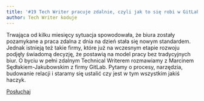 ```yaml
---
title: '#19 Tech Writer pracuje zdalnie, czyli jak to się robi w GitLabie'
author: Tech Writer koduje
---
```


Trwająca od kilku miesięcy sytuacja spowodowała, że biura zostały pozamykane a
praca zdalna z dnia na dzień stała się nowym standardem. Jednak istnieją też
takie firmy, które już na wczesnym etapie rozwoju podjęły świadomą decyzję, że
postawią na model pracy bez tradycyjnych biur. O byciu w pełni zdalnym Technical
Writerem rozmawiamy z Marcinem Sędłakiem-Jakubowskim z firmy GitLab. Pytamy o
procesy, narzędzia, budowanie relacji i staramy się ustalić czy jest w tym
wszystkim jakiś haczyk.

<a class="listenButton pixelButton" href="https://anchor.fm/docdeveloper/episodes/19-Tech-Writer-pracuje-zdalnie--czyli-jak-to-sie-robi-w-GitLabie-eg8gis/a-a2lebnu" target="_blank" rel="noopener noreferrer">Posłuchaj</a>
